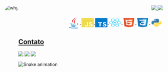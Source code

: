 <div align="left">
  <img align="left" alt="why" height="430" style="border-radius:60px;" src="https://cdn.codegym.cc/images/article/52fc6006-d417-4463-b6fd-9c2607720615/512.webp?width=840&height=676">
</div>
<div align="right">
  <a href="https://github.com/williamccampos">
  <img height="180em" src="https://github-readme-stats-sigma-five.vercel.app/api?username=williamccampos&show_icons=true&theme=chartreuse-dark&include_all_commits=true&count_private=false"/>
  <img height="180em" src="https://github-readme-stats-sigma-five.vercel.app/api/top-langs/?username=williamccampos&layout=compact&langs_count=16&theme=chartreuse-dark"/>
</div>
  
<div align="right" style="display: inline_block"><br>
  <img height="40" align="center" alt="William-Java" height="30" width="40" src="https://raw.githubusercontent.com/devicons/devicon/master/icons/java/java-original.svg">
  <img height="30" align="center" alt="William-JavaScript" height="30" width="40" src="https://raw.githubusercontent.com/devicons/devicon/master/icons/javascript/javascript-plain.svg">
  <img height="30" align="center" alt="William-TypeScript" height="30" width="40" src="https://raw.githubusercontent.com/devicons/devicon/master/icons/typescript/typescript-plain.svg">
  <img height="30" align="center" alt="William-React" height="30" width="40" width="40" src="https://raw.githubusercontent.com/devicons/devicon/master/icons/react/react-original.svg">
  <img height="30" align="center" alt="William-HMTL5" height="30" width="40" width="40" src="https://raw.githubusercontent.com/devicons/devicon/master/icons/html5/html5-original.svg">
  <img height="30" align="center" alt="William-CSS3" height="30" width="40" width="40" src="https://raw.githubusercontent.com/devicons/devicon/master/icons/css3/css3-original.svg">
  <img height="30" align="center" alt="William-Python" height="30" width="40" height="30" width="40" src="https://raw.githubusercontent.com/devicons/devicon/master/icons/python/python-original.svg">
  

<h2 align="left">Contato</h2>
<div align="left">
  <a href="https://instagram.com/_williamcampos_" target="_blank"><img src="https://img.shields.io/badge/-Instagram-%23E4405F?style=for-the-badge&logo=instagram&logoColor=white" target="_blank"></a>
  <a href = "mailto: william.c.campos@icloud.com"><img src="https://img.shields.io/badge/-Gmail-%23333?style=for-the-badge&logo=gmail&logoColor=white" target="_blank"></a>
  <a href="https://www.linkedin.com/in/william-campos-88165936/" target="_blank"><img src="https://img.shields.io/badge/-LinkedIn-%230077B5?style=for-the-badge&logo=linkedin&logoColor=white" target="_blank"></a>
</br>
  </div>
  </div>
 
  ![Snake animation](https://github.com/williamccampos/williamccampos/blob/output/github-contribution-grid-snake.svg)
 
</div>
